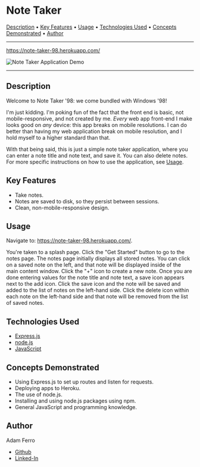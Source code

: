 <base target="_blank">

# Note Taker

<a href="#description">Description</a> •
<a href="#key-features">Key Features</a> •
<a href="#usage">Usage</a> •
<a href="#technologies-used">Technologies Used</a> •
<a href="#concepts-demonstrated">Concepts Demonstrated</a> •
<a href="#author">Author</a>

-------------------------------------------------------

<https://note-taker-98.herokuapp.com/>

![Note Taker Application Demo](./images/note-taker-demo.gif)

-------------------------------------------------------

## Description

Welcome to Note Taker '98: we come bundled with Windows '98!

I'm just kidding. I'm poking fun of the fact that the front end is basic, not mobile-responsive, and not created by me. *Every* web app front-end I make looks good on *any* device: this app breaks on mobile resolutions. I can do better than having my web application break on mobile resolution, and I hold myself to a higher standard than that.

With that being said, this is just a simple note taker application, where you can enter a note title and note text, and save it. You can also delete notes. For more specific instructions on how to use the application, see [Usage](#usage).

## Key Features

- Take notes.
- Notes are saved to disk, so they persist between sessions.
- Clean, non-mobile-responsive design.

## Usage

Navigate to: <https://note-taker-98.herokuapp.com/>.

You're taken to a splash page. Click the "Get Started" button to go to the notes page. The notes page initially displays all stored notes. You can click on a saved note on the left, and that note will be displayed inside of the main content window. Click the "+" icon to create a new note. Once you are done entering values for the note title and note text, a save icon appears next to the add icon. Click the save icon and the note will be saved and added to the list of notes on the left-hand side. Click the delete icon within each note on the left-hand side and that note will be removed from the list of saved notes.

## Technologies Used

- [Express.js](https://nodejs.org/en/)
- [node.js](https://nodejs.org/en/)
- [JavaScript](https://www.javascript.com/)

## Concepts Demonstrated

- Using Express.js to set up routes and listen for requests.
- Deploying apps to Heroku.
- The use of node.js.
- Installing and using node.js packages using npm.
- General JavaScript and programming knowledge.

## Author

Adam Ferro
- [Github](https://github.com/GeminiAd)
- [Linked-In](https://www.linkedin.com/in/adam-ferro)